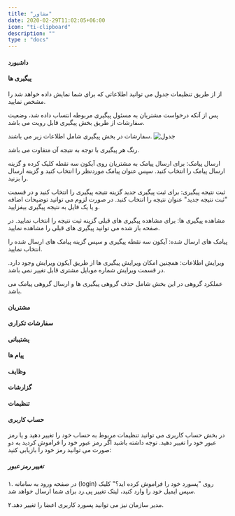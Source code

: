 ```yaml
---
title: "مشاور"
date: 2020-02-29T11:02:05+06:00
icon: "ti-clipboard"
description: ""
type : "docs"
---
```

#### داشبورد 
#### پیگیری ها 

از از طریق تنظیمات جدول می توانید اطلاعاتی که برای شما نمایش داده خواهد شد را مشخص نمایید.

پس از آنکه درخواست مشتریان به مسئول پیگیری مربوطه انتساب داده شد، وضعیت سفارشات از طریق بخش پیگیری قابل رویت می باشد.

سفارشات در بخش پیگیری شامل اطلاعات زیر می باشند.
![جدول]()

رنگ هر پیگیری با توجه به نتیجه آن متفاوت می باشد. 
 
 
 ارسال پیامک:
 برای ارسال پیامک به مشتریان روی آیکون سه نقطه کلیک کرده و گزینه ارسال پیامک را انتخاب کنید.
 سپس عنوان پیامک موردنظر را انتخاب کنید و گزینه ارسال را بزنید.
 
 ثبت نتیجه پیگیری:
 برای ثبت پیگیری جدید گزینه نتیجه پیگیری را انتخاب کنید و در قسمت "ثبت نتیجه جدید" عنوان نتیجه را انتخاب کنبد. در صورت لزوم می توانید توضیحات اضافه و یا یک فایل به نتیجه پیگیری بیفزایید.
 
 مشاهده پیگیری ها:
 برای مشاهده پیگیری های قبلی گزینه ثبت نتیجه را انتخاب نمایید. در صفحه باز شده می توانید پیگیری های قبلی را مشاهده نمایید. 
 
 پیامک های ارسال شده:
 آیکون سه نقطه پیگیری و سپس گزینه پیامک های ارسال شده را انتخاب نمایید.
 
 ویرایش اطلاعات:
 همچنین امکان ویرایش پیگیری ها از طریق آیکون ویرایش وجود دارد. در قسمت ویرایش شماره موبایل مشتری قابل تغییر نمی باشد.
 
 
 عملکرد گروهی در این بخش شامل حذف گروهی پیگیری ها و ارسال گروهی پیامک می باشد.


#### مشتریان 



#### سفارشات تکراری 



#### پشتیبانی 
#### پیام ها 
#### وظایف 
#### گزارشات 
#### تنظیمات 
#### حساب کاربری 
در بخش حساب کاربری می توانید تنظیمات مربوط به حساب خود را تغییر دهید و یا رمز عبور خود را تغییر دهید.
 توجه داشته باشید اگر رمز عبور خود را فراموش کردید به دو صورت می توانید رمز خود را بازیابی کنید:
 
##### تغییر رمز عبور
 ۱. در صفحه ورود به سامانه (login) روی "پسورد خود را فراموش کرده اید؟" کلیک سپس ایمیل خود را وارد کنید، لینک تغییر پی.رد برای شما ارسال خواهد شد.
 
 ۲.مدیر سازمان نیز می توانید پسورد کاربری اعضا را تغییر دهد.
 
#### 
